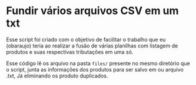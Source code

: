 # Fundir vários arquivos CSV em um txt
Esse script foi criado com o objetivo de facilitar o trabalho que eu (obaraujo) teria ao realizar a fusão de várias planilhas com listagem de produtos e suas respectivas tributações em uma só. 

Esse código lê os arquivo na pasta `files/` presente no mesmo diretório que o script, junta as informações dos produtos para ser salvo em ou arquivo .txt, Já eliminando os produto duplicados.